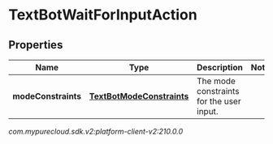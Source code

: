 # TextBotWaitForInputAction


## Properties

| Name | Type | Description | Notes |
| ------------ | ------------- | ------------- | ------------- |
| **modeConstraints** | [**TextBotModeConstraints**](TextBotModeConstraints) | The mode constraints for the user input. |  |




_com.mypurecloud.sdk.v2:platform-client-v2:210.0.0_
